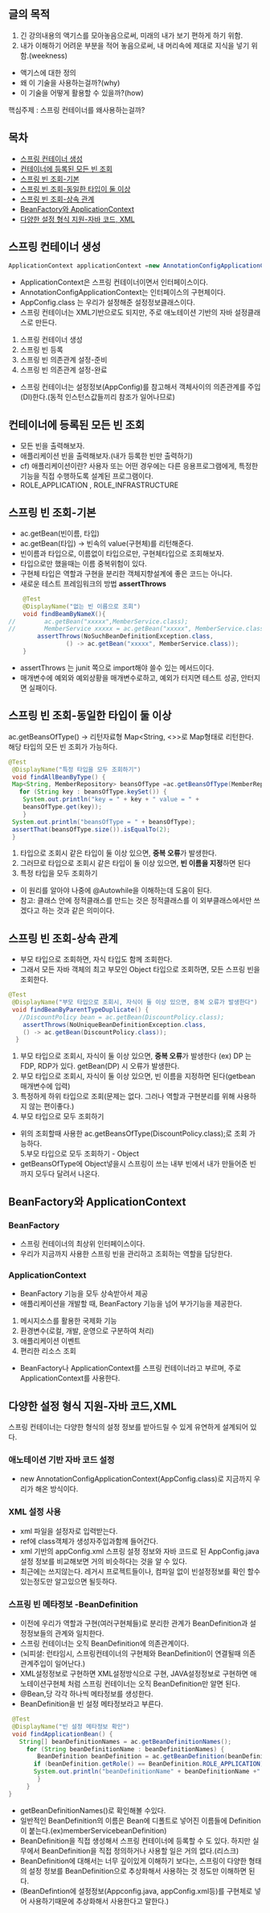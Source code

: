 ## 글의 목적
1. 긴 강의내용의 액기스를 모아놓음으로써, 미래의 내가 보기 편하게 하기 위함.
2. 내가 이해하기 어려운 부분을 적어 놓음으로써, 내 머리속에 제대로 지식을 넣기 위함.(weekness)
+ 액기스에 대한 정의
+ 왜 이 기술을 사용하는걸까?(why)
+ 이 기술을 어떻게 활용할 수 있을까?(how)

핵심주제 : 스프링 컨테이너를 왜사용하는걸까?

## 목차
- [스프링 컨테이너 생성](#스프링-컨테이너-생성)
- [컨테이너에 등록된 모든 빈 조회](#컨테이너에-등록된-모든-빈-조회)
- [스프링 빈 조회-기본](#스프링-빈-조회\-기본)
- [스프링 빈 조회-동일한 타입이 둘 이상](#스프링-빈-조회\-동일한-타입이-둘-이상)
- [스프링 빈 조회-상속 관계](#스프링-빈-조회\-상속-관계)
- [BeanFactory와 ApplicationContext](#beanfactory와-applicationcontext)
- [다양한 설정 형식 지원-자바 코드, XML](#다양한-설정-형식-지원\-자바-코드\,xml)
## 스프링 컨테이너 생성
```java
ApplicationContext applicationContext =new AnnotationConfigApplicationContext(AppConfig.class)
```
+ ApplicationContext은 스프링 컨테이너이면서 인터페이스이다.
+ AnnotationConfigApplicationContext는 인터페이스의 구현체이다.
+ AppConfig.class 는 우리가 설정해준 설정정보클래스이다.
+ 스프링 컨테이너는 XML기반으로도 되지만, 주로 애노테이션 기반의 자바 설정클래스로 만든다.

1. 스프링 컨테이너 생성
2. 스프링 빈 등록
3. 스프링 빈 의존관계 설정-준비
4. 스프링 빈 의존관계 설정-완료
  + 스프링 컨테이너는 설정정보(AppConfig)를 참고해서 객체사이의 의존관계를 주입(DI)한다.(동적 인스턴스값들끼리 참조가 일어나므로)

## 컨테이너에 등록된 모든 빈 조회
+ 모든 빈을 출력해보자.
+ 애플리케이션 빈을 출력해보자.(내가 등록한 빈만 출력하기)
+ cf) 애플리케이션이란? 사용자 또는 어떤 경우에는 다른 응용프로그램에게, 특정한 기능을 직접 수행하도록 설계된 프로그램이다.
+ ROLE_APPLICATION , ROLE_INFRASTRUCTURE

## 스프링 빈 조회-기본
+ ac.getBean(빈이름, 타입)
+ ac.getBean(타입) -> 빈속의 value(구현체)를 리턴해준다.
+ 빈이름과 타입으로, 이름없이 타입으로만, 구현체타입으로 조회해보자.
+ 타입으로만 했을때는 이름 중복위험이 있다.
+ 구현체 타입은 역할과 구현을 분리한 객체지향설계에 좋은 코드는 아니다.
+ 새로운 테스트 프레임워크의 방법 **assertThrows**
```java
    @Test
    @DisplayName("없는 빈 이름으로 조회")
    void findBeamByNameX(){
//        ac.getBean("xxxxx",MemberService.class);
//        MemberService xxxxx = ac.getBean("xxxxx", MemberService.class);
        assertThrows(NoSuchBeanDefinitionException.class,
                () -> ac.getBean("xxxxx", MemberService.class));
    }
```
+ assertThrows 는 junit 쪽으로 import해야 쓸수 있는 메서드이다.
+ 매개변수에 예외와 예외상황을 매개변수로하고, 예외가 터지면 테스트 성공, 안터지면 실패이다.

## 스프링 빈 조회-동일한 타입이 둘 이상
ac.getBeansOfType() -> 리턴자료형 Map<String, <>>로 Map형태로 리턴한다.
해당 타입의 모든 빈 조회가 가능하다.
```java
@Test
 @DisplayName("특정 타입을 모두 조회하기")
 void findAllBeanByType() {
 Map<String, MemberRepository> beansOfType =ac.getBeansOfType(MemberRepository.class);
   for (String key : beansOfType.keySet()) {
    System.out.println("key = " + key + " value = " +
    beansOfType.get(key));
    }
 System.out.println("beansOfType = " + beansOfType);
 assertThat(beansOfType.size()).isEqualTo(2);
 }
```
1. 타입으로 조회시 같은 타입이 둘 이상 있으면, **중복 오류**가 발생한다.
2. 그러므로 타입으로 조회시 같은 타입이 둘 이상 있으면, **빈 이름을 지정**하면 된다
3. 특정 타입을 모두 조회하기
+ 이 원리를 알아야 나중에 @Autowhile을 이해하는데 도움이 된다.
+ 참고: 클래스 안에 정적클래스를 만드는 것은 정적클래스를 이 외부클래스에서만 쓰겠다고 하는 것과 같은 의미이다.

## 스프링 빈 조회-상속 관계
+ 부모 타입으로 조회하면, 자식 타입도 함께 조회한다.
+ 그래서 모든 자바 객체의 최고 부모인 Object 타입으로 조회하면, 모든 스프링 빈을 조회한다.
```java
@Test
 @DisplayName("부모 타입으로 조회시, 자식이 둘 이상 있으면, 중복 오류가 발생한다")
 void findBeanByParentTypeDuplicate() {
   //DiscountPolicy bean = ac.getBean(DiscountPolicy.class);
    assertThrows(NoUniqueBeanDefinitionException.class, 
    () -> ac.getBean(DiscountPolicy.class));
  }                        
```
1. 부모 타입으로 조회시, 자식이 둘 이상 있으면, **중복 오류**가 발생한다 (ex) DP 는 FDP, RDP가 있다. getBean(DP) 시 오류가 발생한다.
2. 부모 타입으로 조회시, 자식이 둘 이상 있으면, 빈 이름을 지정하면 된다(getbean 매개변수에 입력)
3. 특정하게 하위 타입으로 조회(문제는 없다. 그러나 역할과 구현분리를 위해 사용하지 않는 편이좋다.)
4. 부모 타입으로 모두 조회하기
 + 위의 조회할때 사용한 ac.getBeansOfType(DiscountPolicy.class);로 조회 가능하다.<br>
5.부모 타입으로 모두 조회하기 - Object 
 + getBeansOfType에 Object넣을시 스프링이 쓰는 내부 빈에서 내가 만들어준 빈까지 모두다 달려서 나온다.<br>

## BeanFactory와 ApplicationContext
### BeanFactory
+ 스프링 컨테이너의 최상위 인터페이스이다.
+ 우리가 지금까지 사용한 스프링 빈을 관리하고 조회하는 역할을 담당한다.

### ApplicationContext
+ BeanFactory 기능을 모두 상속받아서 제공
+ 애플리케이션을 개발할 때, BeanFactory 기능을 넘어 부가기능을 제공한다.
1. 메시지소스를 활용한 국제화 기능
2. 환경변수(로컬, 개발, 운영으로 구분하여 처리)
3. 애플리케이션 이벤트
4. 편리한 리소스 조회
+ BeanFactory나 ApplicationContext를 스프링 컨테이너라고 부르며, 주로 ApplicationContext를 사용한다.

## 다양한 설정 형식 지원-자바 코드,XML
스프링 컨테이너는 다양한 형식의 설정 정보를 받아드릴 수 있게 유연하게 설계되어 있다.
### 애노테이션 기반 자바 코드 설정
+ new AnnotationConfigApplicationContext(AppConfig.class)로 지금까지 우리가 해온 방식이다.

### XML 설정 사용
+ xml 파일을 설정자로 입력받는다.
+ ref에 class객체가 생성자주입과함께 들어간다.
+ xml 기반의 appConfig.xml 스프링 설정 정보와 자바 코드로 된 AppConfig.java 설정 정보를 비교해보면 거의 비슷하다는 것을 알 수 있다.
+ 최근에는 쓰지않는다. 레거시 프로젝트들이나, 컴파일 없이 빈설정정보를 확인 할수 있는정도만 알고있으면 될듯하다.

### 스프링 빈 메타정보 -BeanDefinition
+ 이전에 우리가 역할과 구현(여러구현체들)로 분리한 관계가 BeanDefinition과 설정정보들의 관계와 일치한다.
+ 스프링 컨테이너는 오직 BeanDefinition에 의존관계이다.
+ (뇌피셜: 런타임시, 스프링컨테이너의 구현체와 BeanDefinition이 연결될때 의존관계주입이 일어난다.)
+ XML설정정보로 구현하면 XML설정방식으로 구현, JAVA설정정보로 구현하면 애노테이션구현체 처럼 스프링 컨테이너는 오직 BeanDefinition만 알면 된다.
+ @Bean,<bean>당 각각 하나씩 메타정보를 생성한다.
+ BeanDefinition을 빈 설정 메타정보라고 부른다.
```java
 @Test
 @DisplayName("빈 설정 메타정보 확인")
 void findApplicationBean() {
   String[] beanDefinitionNames = ac.getBeanDefinitionNames();
     for (String beanDefinitionName : beanDefinitionNames) {
        BeanDefinition beanDefinition = ac.getBeanDefinition(beanDefinitionName);
       if (beanDefinition.getRole() == BeanDefinition.ROLE_APPLICATION) {
       System.out.println("beanDefinitionName" + beanDefinitionName +" beanDefinition = " + beanDefinition);
        }
     }
}
```
+ getBeanDefinitionNames()로 확인해볼 수있다.
+ 일반적인 BeanDefinition의 이름은 Bean에 디폴트로 넣어진 이름들에 Definition이 붙는다.(ex)memberServicebeanDefinition)
+ BeanDefinition을 직접 생성해서 스프링 컨테이너에 등록할 수 도 있다. 하지만 실무에서 BeanDefinition을 직접 정의하거나 사용할 일은 거의 없다.(리스크)
+ BeanDefinition에 대해서는 너무 깊이있게 이해하기 보다는, 스프링이 다양한 형태의 설정 정보를 BeanDefinition으로 추상화해서 사용하는 것 정도만 이해하면 된다. 
+ (BeanDefintion에 설정정보(Appconfig.java, appConfig.xml등)를 구현체로 넣어 사용하기때문에 추상화해서 사용한다고 말한다.)

